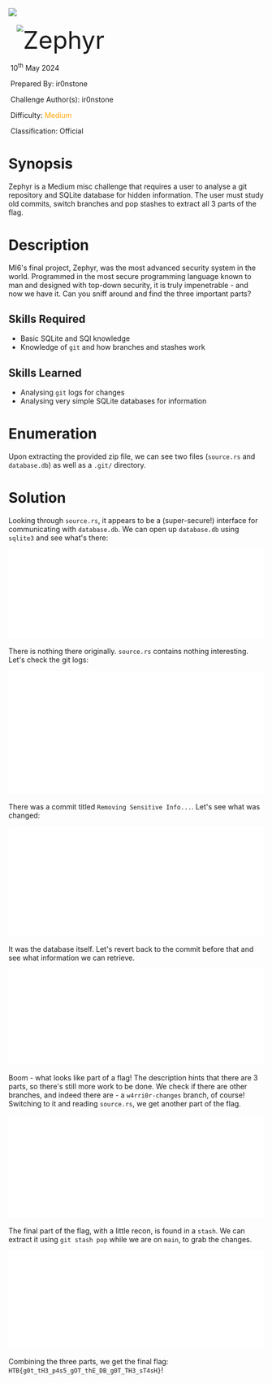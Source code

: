 ![](../../../../../assets/logo_htb.png)



<img src="../../../../../assets/htb.png" style="margin-left: 20px; zoom: 80%;" align=left />    	<font size="10">Zephyr</font>

​		10<sup>th</sup> May 2024

​		Prepared By: ir0nstone

​		Challenge Author(s): ir0nstone

​		Difficulty: <font color=orange>Medium</font>

​		Classification: Official

 



# Synopsis

Zephyr is a Medium misc challenge that requires a user to analyse a git repository and SQLite database for hidden information. The user must study old commits, switch branches and pop stashes to extract all 3 parts of the flag.

# Description

MI6's final project, Zephyr, was the most advanced security system in the world. Programmed in the most secure programming language known to man and designed with top-down security, it is truly impenetrable - and now we have it. Can you sniff around and find the three important parts?

## Skills Required

- Basic SQLite and SQl knowledge
- Knowledge of `git` and how branches and stashes work

## Skills Learned

- Analysing `git` logs for changes
- Analysing very simple SQLite databases for information

# Enumeration
Upon extracting the provided zip file, we can see two files (`source.rs` and `database.db`) as well as a `.git/` directory.

# Solution
Looking through `source.rs`, it appears to be a (super-secure!) interface for communicating with `database.db`. We can open up `database.db` using `sqlite3` and see what's there:

![Initial Database](assets/initial_db.svg)

There is nothing there originally. `source.rs` contains nothing interesting. Let's check the git logs:

![Commits](assets/commits.svg)

There was a commit titled `Removing Sensitive Info...`. Let's see what was changed:

![git show](assets/git_show.svg)

It was the database itself. Let's revert back to the commit before that and see what information we can retrieve.

![Commits](assets/got_db.svg)

Boom - what looks like part of a flag! The description hints that there are 3 parts, so there's still more work to be done. We check if there are other branches, and indeed there are - a `w4rri0r-changes` branch, of course! Switching to it and reading `source.rs`, we get another part of the flag.

![Commits](assets/branch_flag.svg)

The final part of the flag, with a little recon, is found in a `stash`. We can extract it using `git stash pop` while we are on `main`, to grab the changes.

![Stash Flag](assets/stash_flag.svg)

Combining the three parts, we get the final flag: `HTB{g0t_tH3_p4s5_gOT_thE_DB_g0T_TH3_sT4sH}`!
